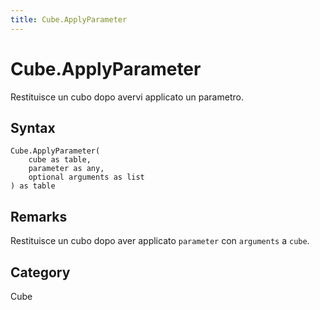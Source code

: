 ```yaml
---
title: Cube.ApplyParameter
---
```


# Cube.ApplyParameter


Restituisce un cubo dopo avervi applicato un parametro.


## Syntax

```powerquery
Cube.ApplyParameter(
    cube as table,
    parameter as any,
    optional arguments as list
) as table
```


## Remarks

Restituisce un cubo dopo aver applicato <code>parameter</code> con <code>arguments</code> a <code>cube</code>.



## Category
Cube
